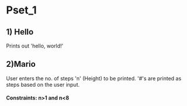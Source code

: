 # Pset_1
## 1) Hello
Prints out 'hello, world!'

## 2)Mario
User enters the no. of steps 'n' (Height) to be printed.
'#'s are printed as steps based on the user input.
#### Constraints: n>1 and n<8

